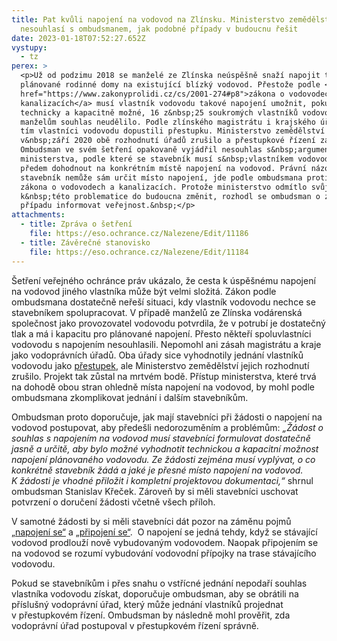 ```yaml
---
title: Pat kvůli napojení na vodovod na Zlínsku. Ministerstvo zemědělství
  nesouhlasí s ombudsmanem, jak podobné případy v budoucnu řešit
date: 2023-01-18T07:52:27.652Z
vystupy:
  - tz
perex: >
  <p>Už od podzimu 2018 se manželé ze Zlínska neúspěšně snaží napojit tři
  plánované rodinné domy na existující blízký vodovod. Přestože podle <a
  href="https://www.zakonyprolidi.cz/cs/2001-274#p8">zákona o vodovodech a
  kanalizacích</a> musí vlastník vodovodu takové napojení umožnit, pokud je to
  technicky a kapacitně možné, 16 z&nbsp;25 soukromých vlastníků vodovodu
  manželům souhlas neudělilo. Podle zlínského magistrátu i krajského úřadu se
  tím vlastníci vodovodu dopustili přestupku. Ministerstvo zemědělství ale
  v&nbsp;září 2020 obě rozhodnutí úřadů zrušilo a přestupkové řízení zastavilo.
  Ombudsman ve svém šetření opakovaně vyjádřil nesouhlas s&nbsp;argumentací
  ministerstva, podle které se stavebník musí s&nbsp;vlastníkem vodovodu vždy
  předem dohodnout na konkrétním místě napojení na vodovod. Právní názor, že si
  stavebník nemůže sám určit místo napojení, jde podle ombudsmana proti smyslu
  zákona o vodovodech a kanalizacích. Protože ministerstvo odmítlo svůj přístup
  k&nbsp;této problematice do budoucna změnit, rozhodl se ombudsman o zlínském
  případu informovat veřejnost.&nbsp;</p>
attachments:
  - title: Zpráva o šetření
    file: https://eso.ochrance.cz/Nalezene/Edit/11186
  - title: Závěrečné stanovisko
    file: https://eso.ochrance.cz/Nalezene/Edit/11184
---
```

<p>Šetření veřejného ochránce práv ukázalo, že cesta k&nbsp;úspěšnému napojení na vodovod jiného vlastníka může být velmi složitá. Zákon podle ombudsmana dostatečně neřeší situaci, kdy vlastník vodovodu nechce se stavebníkem spolupracovat. V&nbsp;případě manželů ze Zlínska vodárenská společnost jako provozovatel vodovodu potvrdila, že v&nbsp;potrubí je dostatečný tlak a má i kapacitu pro plánované napojení. Přesto někteří spoluvlastníci vodovodu s&nbsp;napojením nesouhlasili. Nepomohl ani zásah magistrátu a kraje jako vodoprávních úřadů. Oba úřady sice vyhodnotily jednání vlastníků vodovodu jako <a href="https://www.zakonyprolidi.cz/cs/2001-274/zneni-20210201?text=#p32">přestupek</a>, ale Ministerstvo zemědělství jejich rozhodnutí zrušilo. Projekt tak zůstal na mrtvém bodě. Přístup ministerstva, které trvá na dohodě obou stran ohledně místa napojení na vodovod, by mohl podle ombudsmana zkomplikovat jednání i dalším stavebníkům.</p>

<p>Ombudsman proto doporučuje, jak mají stavebníci při žádosti o napojení na vodovod postupovat, aby předešli nedorozuměním a problémům: <em>&bdquo;Žádost o souhlas s napojením na vodovod musí stavebníci formulovat dostatečně jasně a určitě, aby bylo možné vyhodnotit technickou a kapacitní možnost napojení plánovaného vodovodu. Ze&nbsp;žádosti zejména musí vyplývat, o co konkrétně stavebník žádá a jaké je přesné místo napojení na vodovod. K&nbsp;žádosti je vhodné přiložit i kompletní projektovou dokumentaci,&ldquo;</em> shrnul ombudsman Stanislav Křeček. Zároveň by si měli stavebníci uschovat potvrzení o doručení žádosti včetně všech příloh.</p>

<p>V&nbsp;samotné žádosti by si měli stavebníci dát pozor na záměnu pojmů <a href="https://www.zakonyprolidi.cz/cs/2001-274?text=napojen%C3%AD#p8">&bdquo;napojení se&ldquo;</a> a <a href="https://www.zakonyprolidi.cz/cs/2001-274/zneni-20210201?text=p%C5%99ipojen%C3%AD#p8">&bdquo;připojení se&ldquo;</a>.&nbsp; O napojení se jedná tehdy, když se stávající vodovod prodlouží nově vybudovaným vodovodem. Naopak připojením se na vodovod se rozumí vybudování vodovodní přípojky na trase stávajícího vodovodu.</p>

<p>Pokud se stavebníkům i přes snahu o vstřícné jednání nepodaří souhlas vlastníka vodovodu získat, doporučuje ombudsman, aby se obrátili na příslušný vodoprávní úřad, který může jednání vlastníků projednat v&nbsp;přestupkovém řízení. Ombudsman by následně mohl prověřit, zda vodoprávní úřad postupoval v&nbsp;přestupkovém řízení správně.</p>
